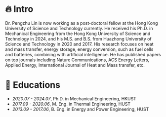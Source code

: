 # 🔥 Intro
Dr. Pengzhu Lin is now working as a post-doctoral fellow at the Hong Kong University of Science and Technology currently. He received his Ph.D. in Mechanical Engineering from the Hong Kong University of Science and Technology in 2024, and his M.S. and B.S. from Huazhong University of Science and Technology in 2020 and 2017. His research focuses on heat and mass transfer, energy storage, energy conversion, such as fuel cells and batteries, combining with artificial intelligence. He has published papers on top journals including Nature Communications, ACS Energy Letters, Applied Energy, International Journal of Heat and Mass transfer, etc.

# 📖 Educations
- *2020.07 - 2024.07*, Ph.D. in Mechanical Engineering, HKUST
- *2017.09 - 2020.06*, M. Eng. in Thermal Engineering, HUST
- *2013.09 - 2017.06*, B. Eng. in Energy and Power Engineering, HUST